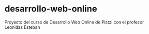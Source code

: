 # desarrollo-web-online
Proyecto del curso de Desarrollo Web Online de Platzi con el profesor Leonidas Esteban
